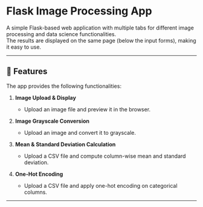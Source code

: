 # Flask Image Processing App

A simple Flask-based web application with multiple tabs for different image processing and data science functionalities.  
The results are displayed on the same page (below the input forms), making it easy to use.

---

## 🚀 Features

The app provides the following functionalities:

1. **Image Upload & Display**  
   - Upload an image file and preview it in the browser.

2. **Image Grayscale Conversion**  
   - Upload an image and convert it to grayscale.

3. **Mean & Standard Deviation Calculation**  
   - Upload a CSV file and compute column-wise mean and standard deviation.

4. **One-Hot Encoding**  
   - Upload a CSV file and apply one-hot encoding on categorical columns.

---